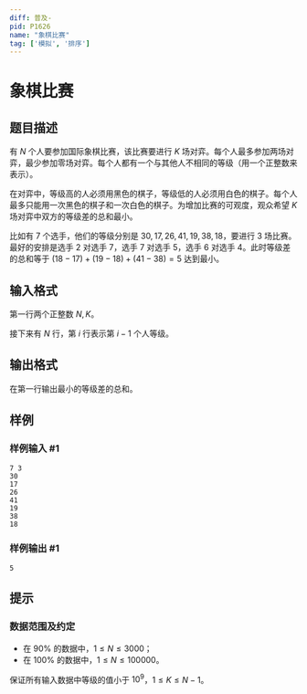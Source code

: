 ```yaml
---
diff: 普及-
pid: P1626
name: "象棋比赛"
tag: ['模拟', '排序']
---
```

# 象棋比赛
## 题目描述

有 $N$ 个人要参加国际象棋比赛，该比赛要进行 $K$ 场对弈。每个人最多参加两场对弈，最少参加零场对弈。每个人都有一个与其他人不相同的等级（用一个正整数来表示）。

在对弈中，等级高的人必须用黑色的棋子，等级低的人必须用白色的棋子。每个人最多只能用一次黑色的棋子和一次白色的棋子。为增加比赛的可观度，观众希望 $K$ 场对弈中双方的等级差的总和最小。

比如有 $7$ 个选手，他们的等级分别是 $30,17,26,41,19,38,18$，要进行 $3$ 场比赛。最好的安排是选手 $2$ 对选手 $7$，选手 $7$ 对选手 $5$，选手 $6$ 对选手 $4$。此时等级差的总和等于 $(18-17)+(19-18)+(41-38)=5$ 达到最小。
## 输入格式

第一行两个正整数 $N,K$。

接下来有 $N$ 行，第 $i$ 行表示第 $i-1$ 个人等级。


## 输出格式

在第一行输出最小的等级差的总和。

## 样例

### 样例输入 #1
```
7 3
30
17
26
41
19
38
18
```
### 样例输出 #1
```
5
```
## 提示

### 数据范围及约定

- 在 $90\%$ 的数据中，$1 \le N \le 3000$；
- 在 $100\%$ 的数据中，$1 \le N \le 100000$。

保证所有输入数据中等级的值小于 $10^9$，$1 \le K \le N-1$。
